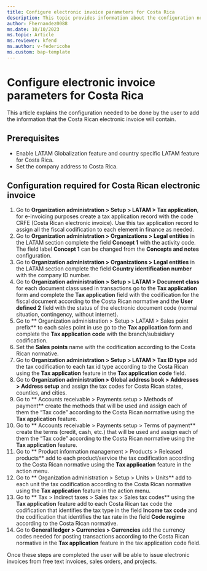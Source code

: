 ```yaml
---
title: Configure electronic invoice parameters for Costa Rica
description: This topic provides information about the configuration needed to generate the electronic invoice XML for Costa Rica. 
author: Fhernandez0088
ms.date: 10/10/2023
ms.topic: Article
ms.reviewer: kfend
ms.author: v-federicohe
ms.custom: bap-template
---
```

# Configure electronic invoice parameters for Costa Rica
This article explains the configuration needed to be done by the user to add the information that the Costa Rican electronic invoice will contain.
## Prerequisites
* Enable LATAM Globalization feature and country specific LATAM feature for Costa Rica.
* Set the company address to Costa Rica.
## Configuration required for Costa Rican electronic invoice
1. Go to **Organization administration > Setup > LATAM > Tax application**, for e-invoicing purposes create a tax application record with the code CRFE (Costa Rican electronic invoice).
Use this tax application record to assign all the fiscal codification to each element in finance as needed.
2. Go to **Organization administration > Organizations > Legal entities** in the LATAM section complete the field **Concept 1** with the activity code. The field label **Concept 1** can be changed from the **Concepts and notes** configuration.
3. Go to **Organization administration > Organizations > Legal entities** in the LATAM section complete the field **Country identification number** with the company ID number.
4. Go to **Organization administration > Setup > LATAM > Document class** for each document class used in transactions go to the **Tax application** form and complete the **Tax application** field with the codification for the fiscal document according to the Costa Rican normative and the **User defined 2** field with the status of the electronic document code (normal situation, contingency, without internet).
5. Go to ** Organization administration > Setup > LATAM > Sales point prefix** to each sales point in use go to the **Tax application** form and complete the **Tax application code** with the branch/subsidiary codification.
6. Set the **Sales points** name with the codification according to the Costa Rican normative.
7. Go to **Organization administration > Setup > LATAM > Tax ID type** add the tax codification to each tax id type according to the Costa Rican using the **Tax application** feature in the **Tax application code** field.
8. Go to **Organization administration > Global address book > Addresses > Address setup** and assign the tax codes for Costa Rican states, counties, and cities.
9. Go to ** Accounts receivable > Payments setup > Methods of payment** create the methods that will be used and assign each of them the “Tax code” according to the Costa Rican normative using the **Tax application** feature.
10. Go to ** Accounts receivable > Payments setup > Terms of payment** create the terms (credit, cash, etc.) that will be used and assign each of them the “Tax code” according to the Costa Rican normative using the **Tax application** feature.
11. Go to ** Product information management > Products > Released products** add to each product/service the tax codification according to the Costa Rican normative using the **Tax application** feature in the action menu.
12. Go to ** Organization administration > Setup > Units > Units** add to each unit the tax codification according to the Costa Rican normative using the **Tax application** feature in the action menu.
13. Go to ** Tax > Indirect taxes > Sales tax > Sales tax codes** using the **Tax application** feature add to each Costa Rican tax code the codification that identifies the tax type in the field **Income tax code** and the codification that identifies the tax rate in the field **Code regime** according to the Costa Rican normative.
14. Go to **General ledger > Currencies > Currencies** add the currency codes needed for posting transactions according to the Costa Rican normative in the **Tax application** feature in the tax application code field.

Once these steps are completed the user will be able to issue electronic invoices from free text invoices, sales orders, and projects.
